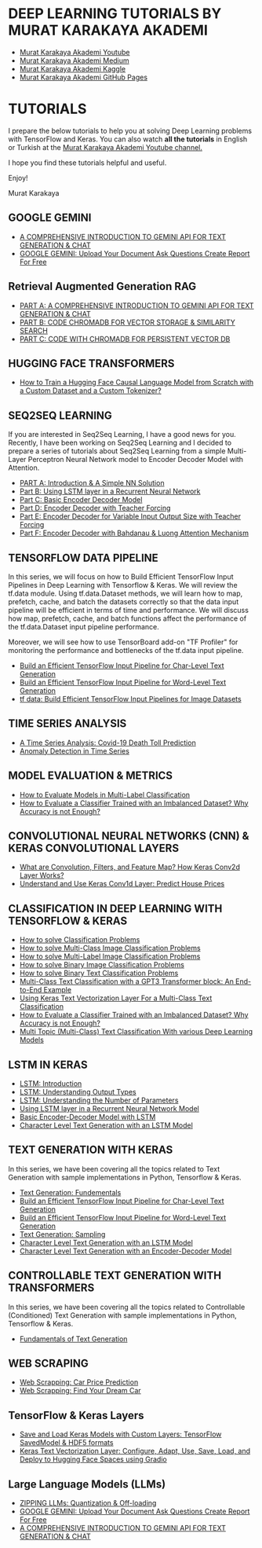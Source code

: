 # DEEP LEARNING TUTORIALS BY MURAT KARAKAYA AKADEMI 

* [Murat Karakaya Akademi Youtube](https://www.youtube.com/channel/UCrCxCxTFL2ytaDrDYrN4_eA)
* [Murat Karakaya Akademi Medium](https://kmkarakaya.medium.com/)
* [Murat Karakaya Akademi Kaggle](https://www.kaggle.com/kmkarakaya)
* [Murat Karakaya Akademi GitHub Pages](https://kmkarakaya.github.io/Deep-Learning-Tutorials/)

# TUTORIALS
I prepare the below tutorials to help you at solving Deep Learning problems with TensorFlow and Keras.
You can also watch **all the tutorials** in English or Turkish at the [Murat Karakaya Akademi Youtube channel.](https://www.youtube.com/channel/UCrCxCxTFL2ytaDrDYrN4_eA) 

I hope you find these tutorials helpful and useful.

Enjoy!

Murat Karakaya

## GOOGLE GEMINI
* [A COMPREHENSIVE INTRODUCTION TO GEMINI API FOR TEXT GENERATION & CHAT](https://github.com/kmkarakaya/Deep-Learning-Tutorials/blob/master/Simple_Rag_with_chromaDB_Gemini_PartA.ipynb)
* [GOOGLE GEMINI: Upload Your Document Ask Questions Create Report For Free](https://github.com/kmkarakaya/Deep-Learning-Tutorials/blob/master/RaporHaz%C4%B1rlay%C4%B1c%C4%B1.ipynb)

## Retrieval Augmented Generation RAG 
* [PART A: A COMPREHENSIVE INTRODUCTION TO GEMINI API FOR TEXT GENERATION & CHAT](https://github.com/kmkarakaya/Deep-Learning-Tutorials/blob/master/Simple_Rag_with_chromaDB_Gemini_PartA.ipynb)
* [PART B: CODE CHROMADB FOR VECTOR STORAGE & SIMILARITY SEARCH](https://github.com/kmkarakaya/Deep-Learning-Tutorials/blob/master/Simple_Rag_with_chromaDB_Gemini_PartB.ipynb)
* [PART C: CODE WITH CHROMADB FOR PERSISTENT VECTOR DB](https://github.com/kmkarakaya/Deep-Learning-Tutorials/blob/master/Simple_Rag_with_chromaDB_Gemini_PartC.ipynb)

## HUGGING FACE TRANSFORMERS
* [How to Train a Hugging Face Causal Language Model from Scratch with a Custom Dataset and a Custom Tokenizer?](https://github.com/kmkarakaya/Deep-Learning-Tutorials/blob/master/Training_a_Hugging_Face_causal_language_model_from_scratch_(TensorFlow).ipynb)

## SEQ2SEQ LEARNING
If you are interested in Seq2Seq Learning, I have a good news for you.
Recently, I have been working on Seq2Seq Learning and I decided to prepare a series of tutorials about Seq2Seq Learning from a simple Multi-Layer Perceptron Neural Network model to Encoder Decoder Model with Attention.
* [PART A: Introduction & A Simple NN Solution](https://github.com/kmkarakaya/ML_tutorials/blob/master/seq2seq_Part_A_INTRODUCTION_TO_SEQ2SEQ_LEARNING_%26_A_SAMPLE_SOLUTION_WITH_MLP_NETWORK.ipynb)
* [Part B: Using LSTM layer in a Recurrent Neural Network](https://github.com/kmkarakaya/ML_tutorials/blob/master/seq2seq_Part_B_Using_LSTM_layer_in_a_Recurrent_Neural_Network.ipynb)
* [Part C: Basic Encoder Decoder Model](https://github.com/kmkarakaya/ML_tutorials/blob/master/seq2seq_Part_C_Basic_Encoder_Decoder.ipynb)
* [Part D: Encoder Decoder with Teacher Forcing](https://github.com/kmkarakaya/ML_tutorials/blob/master/seq2seq_Part_D_Encoder_Decoder_with_Teacher_Forcing.ipynb)
* [Part E: Encoder Decoder for Variable Input Output Size with Teacher Forcing](https://github.com/kmkarakaya/ML_tutorials/blob/master/seq2seq_Part_E_Encoder_Decoder_for_variable_Input_Output_size_with_Teacher_Forcing.ipynb)
* [Part F: Encoder Decoder with Bahdanau & Luong Attention Mechanism](https://github.com/kmkarakaya/ML_tutorials/blob/master/seq2seq_Part_F_Encoder_Decoder_with_Bahdanau_%26_Luong_Attention_Mechanism.ipynb)

## TENSORFLOW DATA PIPELINE
In this series, we will focus on how to Build Efficient TensorFlow Input Pipelines  in Deep Learning with Tensorflow & Keras.
We will review the tf.data module. Using tf.data.Dataset methods, we will learn how to map, prefetch, cache, and batch the datasets correctly so that the data input pipeline will be efficient in terms of time and performance. We will discuss how map, prefetch, cache, and batch functions affect the performance of the tf.data.Dataset input pipeline performance.

Moreover, we will see how to use TensorBoard add-on "TF Profiler" for monitoring the performance and bottlenecks of the tf.data input pipeline.

* [Build an Efficient TensorFlow Input Pipeline for Char-Level Text Generation](https://github.com/kmkarakaya/ML_tutorials/blob/master/Build_an_Efficient_TensorFlow_Input_Pipeline_for_Char_Level_Text_Generation.ipynb)
* [Build an Efficient TensorFlow Input Pipeline for Word-Level Text Generation](https://github.com/kmkarakaya/ML_tutorials/blob/master/Build_an_Efficient_TensorFlow_Input_Pipeline_for_Word_Level_Text_Generation.ipynb)
* [tf data: Build Efficient TensorFlow Input Pipelines for Image Datasets](https://github.com/kmkarakaya/ML_tutorials/blob/master/tf_data_Build_Efficient_TensorFlow_Input_Pipelines_for_Image_Datasets.ipynb)

## TIME SERIES ANALYSIS

* [A Time Series Analysis: Covid-19 Death Toll Prediction](https://github.com/kmkarakaya/ML_tutorials/blob/master/A_Time_Series_Analysis_Corona_Death_Toll_Prediction.ipynb)
* [Anomaly Detection in Time Series](https://github.com/kmkarakaya/ML_tutorials/blob/master/Anomaly_Detection_in_Time_Series.ipynb)

## MODEL EVALUATION & METRICS

* [How to Evaluate Models in Multi-Label Classification](https://github.com/kmkarakaya/ML_tutorials/blob/master/Multi_Label_Model_Evaulation.ipynb)
* [How to Evaluate a Classifier Trained with an Imbalanced Dataset? Why Accuracy is not Enough?](https://github.com/kmkarakaya/Deep-Learning-Tutorials/blob/master/AccuracyIsNotEnough.ipynb)

## CONVOLUTIONAL NEURAL NETWORKS (CNN) & KERAS CONVOLUTIONAL LAYERS

* [What are Convolution, Filters, and Feature Map? How Keras Conv2d Layer Works?](https://github.com/kmkarakaya/ML_tutorials/blob/master/CNN_Filters_Conv2D.ipynb)
* [Understand and Use Keras Conv1d Layer: Predict House Prices](https://github.com/kmkarakaya/ML_tutorials/blob/master/Conv1d_Predict_house_prices.ipynb)

## CLASSIFICATION IN DEEP LEARNING WITH TENSORFLOW & KERAS

* [How to solve Classification Problems](https://github.com/kmkarakaya/ML_tutorials/blob/master/How_to_solve_Classification_Problems_in_Deep_Learning_with_Tensorflow_%26_Keras.ipynb)
* [How to solve Multi-Class Image Classification Problems](https://github.com/kmkarakaya/ML_tutorials/blob/master/How_to_solve_Multi_Class_Classification_Problems_in_Deep_Learning_with_Tensorflow_%26_Keras.ipynb)
* [How to solve Multi-Label Image Classification Problems](https://github.com/kmkarakaya/ML_tutorials/blob/master/How_to_solve_Multi_Label_Classification_Problems_in_Deep_Learning_with_Tensorflow_%26_Keras.ipynb)
* [How to solve Binary Image Classification Problems](https://github.com/kmkarakaya/ML_tutorials/blob/master/Which_Activation_%26_Loss_functions_in_Binary_Classification.ipynb)
* [How to solve Binary Text Classification Problems](https://github.com/kmkarakaya/ML_tutorials/blob/master/WishOrCurse_SimpleEmbedding.ipynb)
* [Multi-Class Text Classification with a GPT3 Transformer block: An End-to-End Example](https://github.com/kmkarakaya/Deep-Learning-Tutorials/blob/master/Multi_Class_Text_Classification_End_to_End_Example_.ipynb)
* [Using Keras Text Vectorization Layer For a Multi-Class Text Classification](https://github.com/kmkarakaya/Deep-Learning-Tutorials/blob/master/Text_Vectorization_Use_Save_Upload.ipynb)
* [How to Evaluate a Classifier Trained with an Imbalanced Dataset? Why Accuracy is not Enough?](https://github.com/kmkarakaya/Deep-Learning-Tutorials/blob/master/AccuracyIsNotEnough.ipynb)
* [Multi Topic (Multi-Class) Text Classification With various Deep Learning Models](https://github.com/kmkarakaya/Deep-Learning-Tutorials/blob/master/Multi_Topic_Text_Classification_With_Deep_Learning_Models.ipynb)

## LSTM IN KERAS

* [LSTM: Introduction](https://github.com/kmkarakaya/ML_tutorials/blob/master/LSTM_Intro.ipynb)
* [LSTM: Understanding Output Types](https://github.com/kmkarakaya/ML_tutorials/blob/master/LSTM_Understanding_Output_Types.ipynb)
* [LSTM: Understanding the Number of Parameters](https://github.com/kmkarakaya/ML_tutorials/blob/master/LSTM_Understanding_the_Number_of_Parameters.ipynb)
* [Using LSTM layer in a Recurrent Neural Network Model](https://github.com/kmkarakaya/ML_tutorials/blob/master/seq2seq_Part_B_Using_LSTM_layer_in_a_Recurrent_Neural_Network.ipynb)
* [Basic Encoder-Decoder Model with LSTM](https://github.com/kmkarakaya/ML_tutorials/blob/master/seq2seq_Part_C_Basic_Encoder_Decoder.ipynb)
* [Character Level Text Generation with an LSTM Model](https://github.com/kmkarakaya/Deep-Learning-Tutorials/blob/master/Char_Level_Text_Generation_with_an_LSTM_Model.ipynb)

## TEXT GENERATION WITH KERAS

In this series, we have been covering all the topics related to Text Generation with sample implementations in Python, Tensorflow & Keras.

* [Text Generation: Fundementals](https://github.com/kmkarakaya/ML_tutorials/blob/master/Text_Generation_Fundementals.ipynb)
* [Build an Efficient TensorFlow Input Pipeline for Char-Level Text Generation](https://github.com/kmkarakaya/ML_tutorials/blob/master/Build_an_Efficient_TensorFlow_Input_Pipeline_for_Char_Level_Text_Generation.ipynb)
* [Build an Efficient TensorFlow Input Pipeline for Word-Level Text Generation](https://github.com/kmkarakaya/ML_tutorials/blob/master/Build_an_Efficient_TensorFlow_Input_Pipeline_for_Word_Level_Text_Generation.ipynb)
* [Text Generation: Sampling](https://github.com/kmkarakaya/ML_tutorials/blob/master/Sampling_in_Text_Generation.ipynb)
* [Character Level Text Generation with an LSTM Model](https://github.com/kmkarakaya/Deep-Learning-Tutorials/blob/master/Char_Level_Text_Generation_with_an_LSTM_Model.ipynb)
* [Character Level Text Generation with an Encoder-Decoder Model](https://github.com/kmkarakaya/Deep-Learning-Tutorials/blob/master/Char_Level_Text_Generation_with_an_Encoder_Decoder_Model.ipynb)


## CONTROLLABLE TEXT GENERATION WITH TRANSFORMERS 

In this series, we have been covering all the topics related to Controllable (Conditioned) Text Generation with sample implementations in Python, Tensorflow & Keras.
* [Fundamentals of Text Generation](https://github.com/kmkarakaya/ML_tutorials/blob/master/Part_A1_Fundamentals_of_Text_Generation.ipynb)


## WEB SCRAPING

* [Web Scrapping: Car Price Prediction ](https://github.com/kmkarakaya/ML_tutorials/blob/master/webScrapping_1.ipynb)
* [Web Scrapping: Find Your Dream Car](https://github.com/kmkarakaya/ML_tutorials/blob/master/webScrapping_FindYourDreamCar.ipynb)

## TensorFlow & Keras Layers 
* [Save and Load Keras Models with Custom Layers: TensorFlow SavedModel & HDF5 formats](https://github.com/kmkarakaya/Deep-Learning-Tutorials/blob/master/Save_Load_Keras_Models_with_Custom_Layers.ipynb)
* [Keras Text Vectorization Layer: Configure, Adapt, Use, Save, Load, and Deploy to Hugging Face Spaces using Gradio](https://github.com/kmkarakaya/Deep-Learning-Tutorials/blob/master/Text_Vectorization_Use_Save_Upload.ipynb)

## Large Language Models (LLMs)
* [ZIPPING LLMs: Quantization & Off-loading](https://github.com/kmkarakaya/Deep-Learning-Tutorials/blob/e9416a5338dc5d190545d2828babf547995c8503/ppt/Quantization%20and%20offloading.pdf)
* [GOOGLE GEMINI: Upload Your Document Ask Questions Create Report For Free](https://github.com/kmkarakaya/Deep-Learning-Tutorials/blob/master/RaporHaz%C4%B1rlay%C4%B1c%C4%B1.ipynb)
* [A COMPREHENSIVE INTRODUCTION TO GEMINI API FOR TEXT GENERATION & CHAT](https://github.com/kmkarakaya/Deep-Learning-Tutorials/blob/master/Simple_Rag_with_chromaDB_Gemini_PartA.ipynb)


